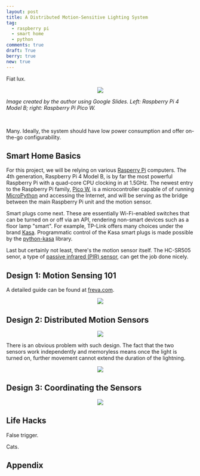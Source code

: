 ```yaml
---
layout: post
title: A Distributed Motion-Sensitive Lighting System
tag:
  - raspberry pi
  - smart home
  - python
comments: true
draft: True
berry: true
new: true
---
```


Fiat lux.

<div align="center">
  <img src="https://shawenyao.github.io/Photos/Raspberry Pi/all.png" />
</div>

_Image created by the author using Google Slides. Left: Raspberry Pi 4 Model B; right: Raspberry Pi Pico W._

<br>

Many. Ideally, the system should have low power consumption and offer on-the-go configurability.

## Smart Home Basics

For this project, we will be relying on various [Rasperry Pi](https://en.wikipedia.org/wiki/Raspberry_Pi) computers. The 4th generation, Raspberry Pi 4 Model B, is by far the most powerful Raspberry Pi with a quad-core CPU clocking in at 1.5GHz. The newest entry to the Raspberry Pi family, [Pico W](https://www.raspberrypi.com/news/raspberry-pi-pico-w-your-6-iot-platform/), is a microcontroller capable of of running [MicroPython](https://en.wikipedia.org/wiki/MicroPython) and accessing the Internet, and will be serving as the bridge between the main Raspberry Pi unit and the motion sensor.

Smart plugs come next. These are essentially Wi-Fi-enabled switches that can be turned on or off via an API, rendering non-smart devices such as a floor lamp "smart". For example, TP-Link offers many choices under the brand [Kasa](https://www.kasasmart.com/us/products/smart-plugs). Programmatic control of the Kasa smart plugs is made possible by the [python-kasa](https://github.com/python-kasa/python-kasa) library.

Last but certainly not least, there's the motion sensor itself. The HC-SR505 senor, a type of [passive infrared (PIR) sensor](https://en.wikipedia.org/wiki/Passive_infrared_sensor), can get the job done nicely.

## Design 1: Motion Sensing 101

A detailed guide can be found at [freva.com](https://www.freva.com/pir-motion-sensor-on-a-raspberry-pi-pico/).

<div align="center">
  <img src="https://shawenyao.github.io/Photos/Light/1.png" />
</div>

## Design 2: Distributed Motion Sensors

<div align="center">
  <img src="https://shawenyao.github.io/Photos/Light/2.png" />
</div>

There is an obvious problem with such design. The fact that the two sensors work independently and memoryless means once the light is turned on, further movement cannot extend the duration of the lightning.

<div align="center">
  <img src="https://shawenyao.github.io/Photos/Light/problem.png" />
</div>

## Design 3: Coordinating the Sensors

<div align="center">
  <img src="https://shawenyao.github.io/Photos/Light/3.png" />
</div>

## Life Hacks

False trigger. 

Cats.

## Appendix

